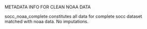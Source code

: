 METADATA INFO FOR CLEAN NOAA DATA

socc_noaa_complete constitutes all data for complete socc dataset matched with noaa data. No imputations. 